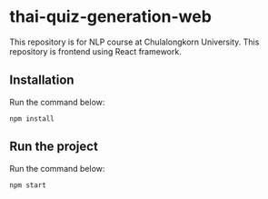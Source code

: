 # thai-quiz-generation-web

This repository is for NLP course at Chulalongkorn University. This repository is frontend using React framework.

## Installation

Run the command below:
```
npm install
```

## Run the project

Run the command below:
```
npm start
```
